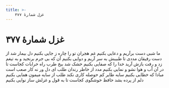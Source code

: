 ```yaml
---
title: >-
    غزل شمارهٔ ۳۷۷
---
```

# غزل شمارهٔ ۳۷۷

ما شبی دست برآریم و دعایی بکنیم
غم هجران تو را چاره ز جایی بکنیم
دل بیمار شد از دست رفیقان مددی
تا طبیبش به سر آریم و دوایی بکنیم
آن که بی جرم برنجید و به تیغم زد و رفت
بازش آرید خدا را که صفایی بکنیم
خشک شد بیخ طرب راه خرابات کجاست
تا در آن آب و هوا نشو و نمایی بکنیم
مدد از خاطر رندان طلب ای دل ور نه
کار صعب است مبادا که خطایی بکنیم
سایه طایر کم حوصله کاری نکند
طلب از سایه میمون همایی بکنیم
دلم از پرده بشد حافظ خوشگوی کجاست
تا به قول و غزلش ساز نوایی بکنیم
